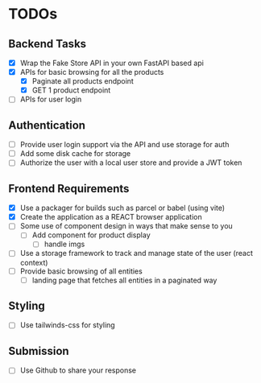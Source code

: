 # TODOs

## Backend Tasks

- [X] Wrap the Fake Store API in your own FastAPI based api
- [X] APIs for basic browsing for all the products
  - [X] Paginate all products endpoint
  - [X] GET 1 product endpoint
- [ ] APIs for user login

## Authentication

- [ ] Provide user login support via the API and use storage for auth
- [ ] Add some disk cache for storage
- [ ] Authorize the user with a local user store and provide a JWT token

## Frontend Requirements

- [X] Use a packager for builds such as parcel or babel (using vite)
- [X] Create the application as a REACT browser application
- [ ] Some use of component design in ways that make sense to you
  - [ ] Add component for product display
    - [ ] handle imgs
- [ ] Use a storage framework to track and manage state of the user (react context)
- [ ] Provide basic browsing of all entities
  - [ ] landing page that fetches all entities in a paginated way

## Styling

- [ ] Use tailwinds-css for styling

## Submission

- [ ] Use Github to share your response
